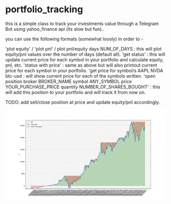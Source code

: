 # portfolio_tracking

this is a simple class to track your investments value through a Telegram Bot using yahoo_finance api (its slow but fun)..

you can use the following formats (somewhat loosly) in order to - 

'plot equity' / 'plot pnl' / plot pnl/equity days NUM_OF_DAYS : this will plot equity/pnl values over the number of days (default all).
'get status' : this will update current price for each symbol in your portfolio and calculate equity, pnl, etc.
'status with price' : same as above but will also printout current price for each symbol in your portfolio.
'get price for symbol/s AAPL NVDA btc-usd : will show current price for each of the symbols written.
'open position broker BROKER_NAME symbol ANY_SYMBOL price YOUR_PURCHASE_PRICE quantity NUMBER_OF_SHARES_BOUGHT' : this will add this position to your portfolio and will track it from now on.

TODO: add sell/close position at price and update equity/pnl accordingly.

![plot example](pngs/bh_pnl_2021-04-24.png)

